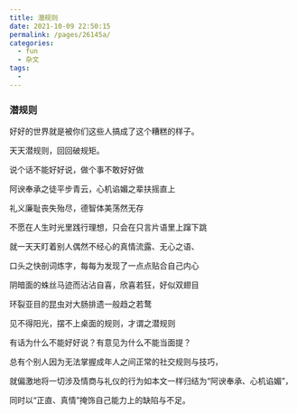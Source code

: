 ```yaml
---
title: 潜规则
date: 2021-10-09 22:50:15
permalink: /pages/26145a/
categories:
  - fun
  - 杂文
tags:
  - 
---
```

### 潜规则

好好的世界就是被你们这些人搞成了这个糟糕的样子。

天天潜规则，回回破规矩。

说个话不能好好说，做个事不敢好好做

阿谀奉承之徒平步青云，心机谄媚之辈扶摇直上

礼义廉耻丧失殆尽，德智体美荡然无存

不愿在人生时光里践行理想，只会在只言片语里上蹿下跳

就一天天盯着别人偶然不经心的真情流露、无心之语、

口头之快剖词炼字，每每为发现了一点点贴合自己内心

阴暗面的蛛丝马迹而沾沾自喜，欣喜若狂，好似双翅目

环裂亚目的昆虫对大肠排遗一般趋之若鹜



见不得阳光，摆不上桌面的规则，才谓之潜规则

有话为什么不能好好说？有意见为什么不能当面提？

总有个别人因为无法掌握成年人之间正常的社交规则与技巧，

就偏激地将一切涉及情商与礼仪的行为如本文一样归结为“阿谀奉承、心机谄媚”，

同时以“正直、真情”掩饰自己能力上的缺陷与不足。